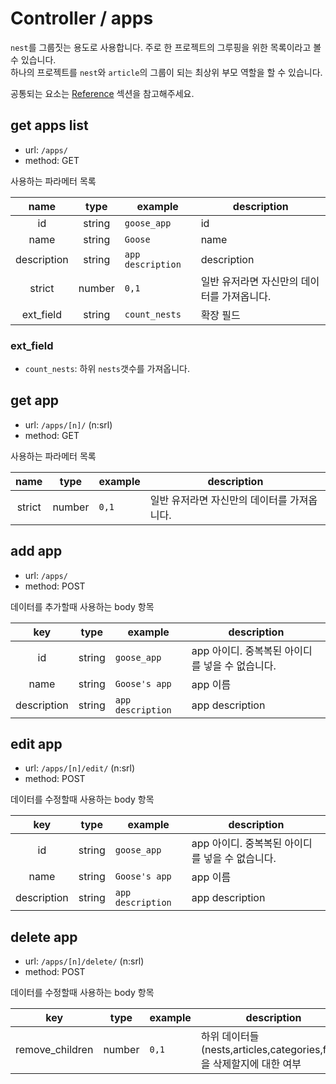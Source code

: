 # Controller / apps

`nest`를 그룹짓는 용도로 사용합니다. 주로 한 프로젝트의 그루핑을 위한 목록이라고 볼 수 있습니다.  
하나의 프로젝트를 `nest`와 `article`의 그룹이 되는 최상위 부모 역할을 할 수 있습니다.

공통되는 요소는 [Reference](https://github.com/redgoose-dev/goose-api/tree/master/controller#reference) 섹션을 참고해주세요.


## get apps list
- url: `/apps/`
- method: GET

사용하는 파라메터 목록

| name | type | example | description |
|:----:|:----:|---------|-------------|
| id   | string | `goose_app` | id |
| name | string | `Goose` | name |
| description | string | `app description` | description |
| strict | number | `0,1` | 일반 유저라면 자신만의 데이터를 가져옵니다. |
| ext_field | string | `count_nests` | 확장 필드 |

### ext_field
- `count_nests`: 하위 `nests`갯수를 가져옵니다.


## get app
- url: `/apps/[n]/` (n:srl)
- method: GET

사용하는 파라메터 목록

| name | type | example | description |
|:----:|:----:|---------|-------------|
| strict | number | `0,1` | 일반 유저라면 자신만의 데이터를 가져옵니다. |


## add app
- url: `/apps/`
- method: POST

데이터를 추가할때 사용하는 body 항목

| key | type | example | description |
|:---:|:----:|---------|-------------|
| id | string | `goose_app` | app 아이디. 중복복된 아이디를 넣을 수 없습니다. |
| name | string | `Goose's app` | app 이름 |
| description | string | `app description` | app description |


## edit app
- url: `/apps/[n]/edit/` (n:srl)
- method: POST

데이터를 수정할때 사용하는 body 항목

| key | type | example | description |
|:---:|:----:|---------|-------------|
| id | string | `goose_app` | app 아이디. 중복복된 아이디를 넣을 수 없습니다. |
| name | string | `Goose's app` | app 이름 |
| description | string | `app description` | app description |


## delete app
- url: `/apps/[n]/delete/` (n:srl)
- method: POST

데이터를 수정할때 사용하는 body 항목

| key | type | example | description |
|:---:|:----:|---------|-------------|
| remove_children | number | `0,1` | 하위 데이터들(nests,articles,categories,files)을 삭제할지에 대한 여부 |
